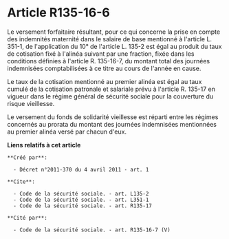 # Article R135-16-6

Le versement forfaitaire résultant, pour ce qui concerne la prise en compte des indemnités maternité dans le salaire de base
mentionné à l'article L. 351-1, de l'application du 10° de l'article L. 135-2 est égal au produit du taux de cotisation fixé
à l'alinéa suivant par une fraction, fixée dans les conditions définies à l'article R. 135-16-7, du montant total des
journées indemnisées comptabilisées à ce titre au cours de l'année en cause. 

Le taux de la cotisation mentionné au premier alinéa est égal au taux cumulé de la cotisation patronale et salariale prévu à
l'article R. 135-17 en vigueur dans le régime général de sécurité sociale pour la couverture du risque vieillesse. 

Le versement du fonds de solidarité vieillesse est réparti entre les régimes concernés au prorata du montant des journées
indemnisées mentionnées au premier alinéa versé par chacun d'eux.

**Liens relatifs à cet article**

	**Créé par**:

	  - Décret n°2011-370 du 4 avril 2011 - art. 1

	**Cite**:

	  - Code de la sécurité sociale. - art. L135-2
	  - Code de la sécurité sociale. - art. L351-1
	  - Code de la sécurité sociale. - art. R135-17

	**Cité par**:

	  - Code de la sécurité sociale. - art. R135-16-7 (V)
